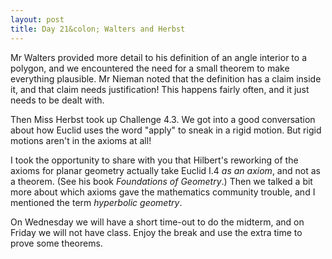 ```yaml
---
layout: post
title: Day 21&colon; Walters and Herbst
---
```


Mr Walters provided more detail to his definition of an angle interior to a polygon,
and we encountered the need for a small theorem to make everything plausible.
Mr Nieman noted that the definition has a claim inside it, and that claim needs
justification! This happens fairly often, and it just needs to be dealt with.

Then Miss Herbst took up Challenge 4.3. We got into a good conversation about how
Euclid uses the word "apply" to sneak in a rigid motion. But rigid motions aren't
in the axioms at all!  

I took the opportunity to share with you that Hilbert's reworking of the axioms for
planar geometry actually take Euclid I.4 _as an axiom_, and not as a theorem. (See
his book _Foundations of Geometry_.) Then we talked a bit more about which
axioms gave the mathematics community trouble, and I mentioned the term _hyperbolic
geometry_.

On Wednesday we will have a short time-out to do the midterm, and on Friday we will
not have class. Enjoy the break and use the extra time to prove some theorems.
